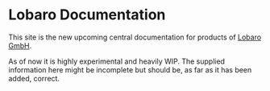 # Lobaro Documentation

This site is the new upcoming central documentation for products 
of [Lobaro GmbH][lobaro]. 

<div class="alert alert-primary" role="alert">
 As of now it is highly experimental and heavily WIP.
The supplied information here might be incomplete but should be, as far as it has 
been added, correct.
</div>

[lobaro]: https://lobaro.com
